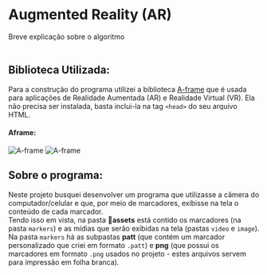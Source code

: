# Augmented Reality (AR)
Breve explicação sobre o algoritmo<br/><br/>
## Biblioteca Utilizada:

Para a construção do programa utilizei a biblioteca [A-frame](https://aframe.io/) que é usada para aplicações de Realidade Aumentada (AR) e Realidade Virtual (VR). 
Ela não precisa ser instalada, basta inclui-la na tag `<head>` do seu arquivo HTML.
#### Aframe:
![A-frame](https://img.shields.io/static/v1?label=version&message=1.4.0&color=ff69b4)
![A-frame](https://img.shields.io/static/v1?label=release-date&message=Dec-2022&color=ff69b4)
## Sobre o programa:
Neste projeto busquei desenvolver um programa que utilizasse a câmera do computador/celular e que, por meio de marcadores, exibisse na tela o conteúdo de cada marcador.<br/>
Tendo isso em vista, na pasta :file_folder:**assets** está contido os marcadores (na pasta `markers`) e as mídias que serão exibidas na tela (pastas `video` e `image`). Na pasta 
`markers` há as subpastas **patt** (que contém um marcador personalizado que criei em formato `.patt`) e **png** (que possui os marcadores em formato `.png` usados no projeto - estes arquivos servem para impressão em folha branca).
